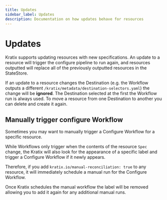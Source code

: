 ```yaml
---
title: Updates
sidebar_label: Updates
description: Documentation on how updates behave for resources
---
```


# Updates

Kratix supports updating resources with new specifications. An update to a resource
will trigger the configure pipeline to run again, and resources outputted will replace
all of the previously outputted resources in the StateStore.

If an update to a resource changes the Destination (e.g. the Workflow outputs a
different `/kratix/metadata/destination-selectors.yaml`) the change will be
**ignored**. The Destination selected at the first the Workflow run is always
used. To move a resource from one Destination to another you can delete and
create it again.

## Manually trigger configure Workflow
Sometimes you may want to manually trigger a Configure Workflow for a 
specific resource.

While Workflows only trigger when the contents of the resource `Spec`
change, the Kratix will also look for the appearance of a specific label and
trigger a Configure Workflow if it newly appears.

Therefore, if you add `kratix.io/manual-reconciliation: true` to any resource,
it will immediately schedule a manual run for the Configure Workflow.

Once Kratix schedules the manual workflow the label will be removed allowing
you to add it again for any additional manual runs.
